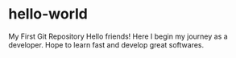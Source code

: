 # hello-world
My First Git Repository
Hello friends! Here I begin my journey as a developer. Hope to learn fast and develop great softwares.
